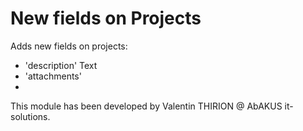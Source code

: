# New fields on Projects
Adds new fields on projects:
- 'description' Text
- 'attachments'
- 
This module has been developed by Valentin THIRION @ AbAKUS it-solutions.
